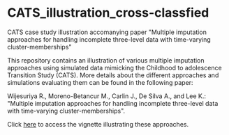 # CATS_illustration_cross-classfied
 CATS case study illustration accomanying paper "Multiple imputation approaches for handling incomplete three-level data with time-varying cluster-memberships"
 
This repository contains an illustration of various multiple imputation approaches using simulated data mimicking the Childhood to adolescence Transition Study (CATS). More details about the different approaches and simulations evaluating them can be found in the following paper:

Wijesuriya R., Moreno-Betancur M., Carlin J., De Silva A., and Lee K.: "Multiple imputation approaches for handling incomplete three-level data with time-varying cluster-memberships". 

Click [here](https://3levelcrossclassified.netlify.app/) to access the vignette illustrating these approaches.
 
